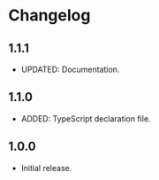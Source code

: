# Changelog

## 1.1.1

- UPDATED: Documentation.

## 1.1.0

- ADDED: TypeScript declaration file.

## 1.0.0

- Initial release.